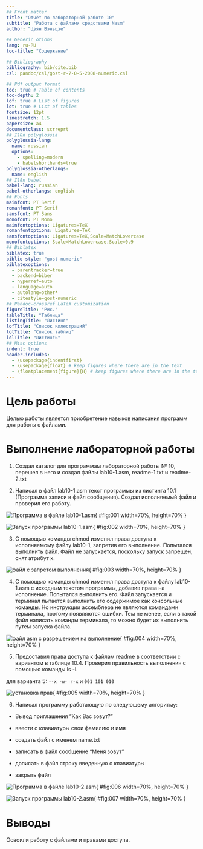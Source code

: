 ```yaml
---
## Front matter
title: "Отчёт по лабораторной работе 10"
subtitle: "Работа с файлами средствами Nasm"
author: "Цзян Вэньцзе"

## Generic otions
lang: ru-RU
toc-title: "Содержание"

## Bibliography
bibliography: bib/cite.bib
csl: pandoc/csl/gost-r-7-0-5-2008-numeric.csl

## Pdf output format
toc: true # Table of contents
toc-depth: 2
lof: true # List of figures
lot: true # List of tables
fontsize: 12pt
linestretch: 1.5
papersize: a4
documentclass: scrreprt
## I18n polyglossia
polyglossia-lang:
  name: russian
  options:
	- spelling=modern
	- babelshorthands=true
polyglossia-otherlangs:
  name: english
## I18n babel
babel-lang: russian
babel-otherlangs: english
## Fonts
mainfont: PT Serif
romanfont: PT Serif
sansfont: PT Sans
monofont: PT Mono
mainfontoptions: Ligatures=TeX
romanfontoptions: Ligatures=TeX
sansfontoptions: Ligatures=TeX,Scale=MatchLowercase
monofontoptions: Scale=MatchLowercase,Scale=0.9
## Biblatex
biblatex: true
biblio-style: "gost-numeric"
biblatexoptions:
  - parentracker=true
  - backend=biber
  - hyperref=auto
  - language=auto
  - autolang=other*
  - citestyle=gost-numeric
## Pandoc-crossref LaTeX customization
figureTitle: "Рис."
tableTitle: "Таблица"
listingTitle: "Листинг"
lofTitle: "Список иллюстраций"
lotTitle: "Список таблиц"
lolTitle: "Листинги"
## Misc options
indent: true
header-includes:
  - \usepackage{indentfirst}
  - \usepackage{float} # keep figures where there are in the text
  - \floatplacement{figure}{H} # keep figures where there are in the text
---
```


# Цель работы

Целью работы является приобретение навыков написания программ для работы с файлами.

# Выполнение лабораторной работы

1. Создал каталог для программам лабораторной работы № 10, перешел
в него и создал файлы lab10-1.asm, readme-1.txt и readme-2.txt

2. Написал в файл lab10-1.asm текст программы из листинга 10.1 (Программа
записи в файл сообщения). Создал исполняемый файл и проверил его работу.

![Программа в файле lab10-1.asm](image/01.png){ #fig:001 width=70%, height=70% }

![Запуск программы lab10-1.asm](image/02.png){ #fig:002 width=70%, height=70% }

3. С помощью команды chmod изменил права доступа к исполняемому файлу
lab10-1, запретив его выполнение. Попытался выполнить файл. 
Файл не запускается, поскольку запуск запрещен, снят атрибут х.

![файл с запретом выполнения](image/03.png){ #fig:003 width=70%, height=70% }

4. С помощью команды chmod изменил права доступа к файлу lab10-1.asm с
исходным текстом программы, добавив права на исполнение. Попытался
выполнить его.
Файл запускается и терминал пытается выполнить его содержимое как консольные команды.
Но инструкции ассемблера не являются командами терминала, поэтому появляются ошибки.
Тем не менее, если в такой файл написать команды терминала, то можно будет их выполнить путем запуска файла.

![файл asm с разрешением на выполнение](image/04.png){ #fig:004 width=70%, height=70% }

5. Предоставил права доступа к файлам readme в соответствии с вариантом в таблице 10.4. 
Проверил правильность выполнения с помощью команды ls -l.

для варианта 5: ```--x -w- r-x``` и ```001 101 010```

![установка прав](image/05.png){ #fig:005 width=70%, height=70% }

6. Написал программу работающую по следующему алгоритму:

* Вывод приглашения “Как Вас зовут?”

* ввести с клавиатуры свои фамилию и имя

* создать файл с именем name.txt

* записать в файл сообщение “Меня зовут”

* дописать в файл строку введенную с клавиатуры

* закрыть файл

![Программа в файле lab10-2.asm](image/06.png){ #fig:006 width=70%, height=70% }

![Запуск программы lab10-2.asm](image/07.png){ #fig:007 width=70%, height=70% }

# Выводы

Освоили работy с файлами и правами доступа.